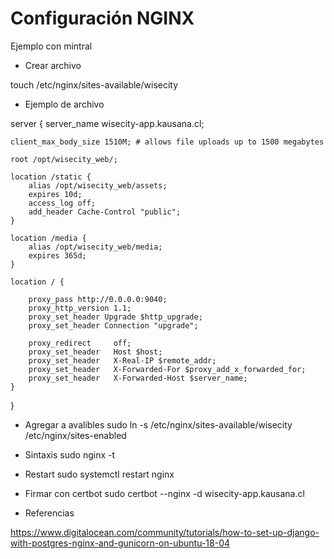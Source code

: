 # Configuración NGINX

Ejemplo con mintral

- Crear archivo

touch /etc/nginx/sites-available/wisecity


- Ejemplo de archivo

server {
    server_name wisecity-app.kausana.cl;

    client_max_body_size 1510M; # allows file uploads up to 1500 megabytes

    root /opt/wisecity_web/;

    location /static {
        alias /opt/wisecity_web/assets;
        expires 10d;
        access_log off;
        add_header Cache-Control "public";
    }

    location /media {
        alias /opt/wisecity_web/media;
        expires 365d;
    }

    location / {

        proxy_pass http://0.0.0.0:9040;
        proxy_http_version 1.1;
        proxy_set_header Upgrade $http_upgrade;
        proxy_set_header Connection "upgrade";

        proxy_redirect     off;
        proxy_set_header   Host $host;
        proxy_set_header   X-Real-IP $remote_addr;
        proxy_set_header   X-Forwarded-For $proxy_add_x_forwarded_for;
        proxy_set_header   X-Forwarded-Host $server_name;
    }

}

- Agregar a avalibles
sudo ln -s /etc/nginx/sites-available/wisecity /etc/nginx/sites-enabled

- Sintaxis
sudo nginx -t

- Restart
sudo systemctl restart nginx

- Firmar con certbot
sudo certbot --nginx -d wisecity-app.kausana.cl

- Referencias

https://www.digitalocean.com/community/tutorials/how-to-set-up-django-with-postgres-nginx-and-gunicorn-on-ubuntu-18-04